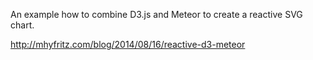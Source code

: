 An example how to combine D3.js and Meteor to create a reactive SVG chart.

http://mhyfritz.com/blog/2014/08/16/reactive-d3-meteor
